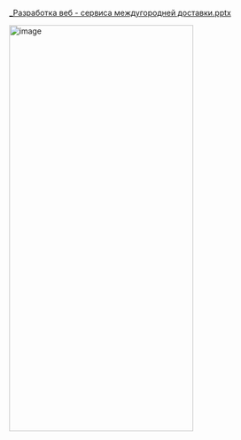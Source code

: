 [_Разработка веб - сервиса междугородней доставки.pptx](https://github.com/user-attachments/files/21294955/_.-.pptx)

<img width="332" height="734" alt="image" src="https://github.com/user-attachments/assets/aba13af1-293d-480c-9620-892c29134f49" />

